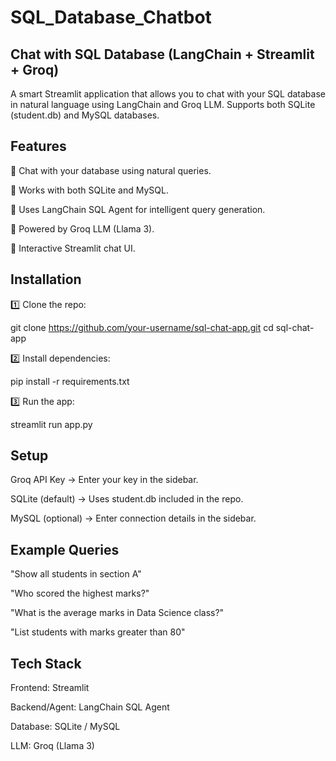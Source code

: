 # SQL_Database_Chatbot

## Chat with SQL Database (LangChain + Streamlit + Groq)

A smart Streamlit application that allows you to chat with your SQL database in natural language using LangChain and Groq LLM.
Supports both SQLite (student.db) and MySQL databases.

## Features

🔹 Chat with your database using natural queries.

🔹 Works with both SQLite and MySQL.

🔹 Uses LangChain SQL Agent for intelligent query generation.

🔹 Powered by Groq LLM (Llama 3).

🔹 Interactive Streamlit chat UI.


## Installation

1️⃣ Clone the repo:

git clone https://github.com/your-username/sql-chat-app.git
cd sql-chat-app


2️⃣ Install dependencies:

pip install -r requirements.txt


3️⃣ Run the app:

streamlit run app.py

## Setup

Groq API Key → Enter your key in the sidebar.

SQLite (default) → Uses student.db included in the repo.

MySQL (optional) → Enter connection details in the sidebar.

## Example Queries

"Show all students in section A"

"Who scored the highest marks?"

"What is the average marks in Data Science class?"

"List students with marks greater than 80"

## Tech Stack

Frontend: Streamlit

Backend/Agent: LangChain SQL Agent

Database: SQLite / MySQL

LLM: Groq (Llama 3)
